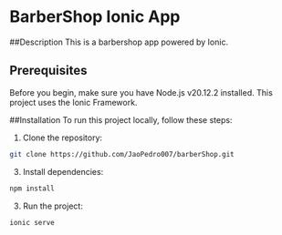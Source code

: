 # BarberShop Ionic App

##Description
This is a barbershop app powered by Ionic.

## Prerequisites
Before you begin, make sure you have Node.js v20.12.2 installed. This project uses the Ionic Framework.

##Installation
To run this project locally, follow these steps:

1. Clone the repository:
```bash
git clone https://github.com/JaoPedro007/barberShop.git
```

3. Install dependencies:
```bash
npm install
```

3. Run the project:
```bash
ionic serve
```
